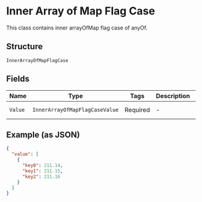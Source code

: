 
# Inner Array of Map Flag Case

This class contains inner arrayOfMap flag case of anyOf.

## Structure

`InnerArrayOfMapFlagCase`

## Fields

| Name | Type | Tags | Description | Getter | Setter |
|  --- | --- | --- | --- | --- | --- |
| `Value` | `InnerArrayOfMapFlagCaseValue` | Required | - | InnerArrayOfMapFlagCaseValue getValue() | setValue(InnerArrayOfMapFlagCaseValue value) |

## Example (as JSON)

```json
{
  "value": [
    {
      "key0": 211.14,
      "key1": 211.15,
      "key2": 211.16
    }
  ]
}
```

